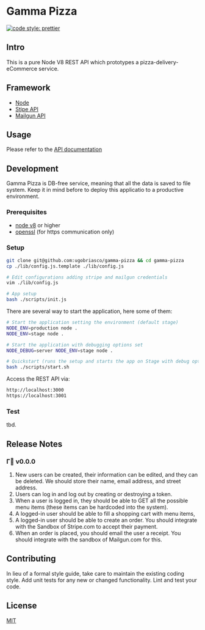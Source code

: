 # Gamma Pizza

[![code style: prettier](https://camo.githubusercontent.com/687a8ae8d15f9409617d2cc5a30292a884f6813a/68747470733a2f2f696d672e736869656c64732e696f2f62616467652f636f64655f7374796c652d70726574746965722d6666363962342e7376673f7374796c653d666c61742d737175617265)](https://github.com/prettier/prettier)

## Intro

This is a pure Node V8 REST API which prototypes a pizza-delivery-eCommerce service.

## Framework

- [Node](https://nodejs.org/dist/latest-v8.x/docs/api/index.html)
- [Stipe API](https://stripe.com/docs/api)
- [Mailgun API](https://documentation.mailgun.com/)

## Usage

Please refer to the [API documentation](https://documenter.getpostman.com/view/549644/RztitVWC#eac781e0-3891-4e73-8c75-bc1ff5b722e6)

## Development

Gamma Pizza is DB-free service, meaning that all the data is saved to file system. Keep it in mind before to deploy this applicatio to a productive environment.

### Prerequisites

- [node v8](https://nodejs.org/dist/latest-v8.x/docs/api/index.html) or higher
- [openssl](https://www.openssl.org/) (for https communication only)

### Setup

```bash
git clone git@github.com:ugobriasco/gamma-pizza && cd gamma-pizza
cp ./lib/config.js.template ./lib/config.js

# Edit configurations adding stripe and mailgun credentials
vim ./lib/config.js

# App setup
bash ./scripts/init.js
```

There are several way to start the application, here some of them:

```bash
# Start the application setting the environment (default stage)
NODE_ENV=production node .
NODE_ENV=stage node .

# Start the application with debugging options set
NODE_DEBUG=server NODE_ENV=stage node .

# Quickstart (runs the setup and starts the app on Stage with debug option enabled)
bash ./scripts/start.sh
```

Access the REST API via:

```bash
http://localhost:3000
https://localhost:3001
```

### Test

tbd.

## Release Notes

### Γ🍕 v0.0.0

1. New users can be created, their information can be edited, and they can be deleted. We should store their name, email address, and street address.
2. Users can log in and log out by creating or destroying a token.
3. When a user is logged in, they should be able to GET all the possible menu items (these items can be hardcoded into the system).
4. A logged-in user should be able to fill a shopping cart with menu items,
5. A logged-in user should be able to create an order. You should integrate with the Sandbox of Stripe.com to accept their payment.
6. When an order is placed, you should email the user a receipt. You should integrate with the sandbox of Mailgun.com for this.

## Contributing

In lieu of a formal style guide, take care to maintain the existing coding style. Add unit tests for any new or changed functionality. Lint and test your code.

## License

[MIT](https://github.com/ugobriasco/gamma-pizza/blob/master/LICENSE.md)
